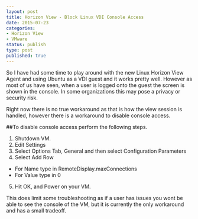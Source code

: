 ```yaml
---
layout: post
title: Horizon View - Block Linux VDI Console Access
date: 2015-07-23
categories:
- Horizon View
- VMware
status: publish
type: post
published: true
---
```

So I have had some time to play around with the new Linux Horizon View Agent and using Ubuntu as a VDI guest and it works pretty well. However as most of us have seen, when a user is logged onto the guest the screen is shown in the console. In some organizations this may pose a privacy or security risk.

Right now there is no true workaround as that is how the view session is handled, however there is a workaround to disable console access.

##To disable console access perform the following steps.

1. Shutdown VM.
2. Edit Settings
3. Select Options Tab, General and then select Configuration Parameters
4. Select Add Row
- For Name type in RemoteDisplay.maxConnections
- For Value type in 0
5. Hit OK, and Power on your VM.

This does limit some troubleshooting as if a user has issues you wont be able to see the console of the VM, but it is currently the only workaround and has a small tradeoff.
